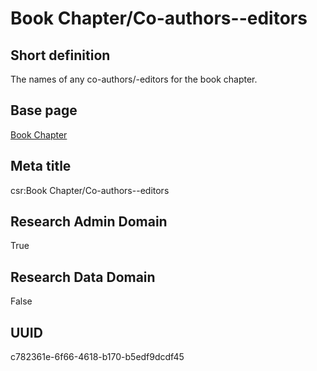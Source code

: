 # Book Chapter/Co-authors--editors
## Short definition
The names of any co-authors/-editors for the book chapter.
## Base page
[Book Chapter](../../Objects/Book%20Chapter.md)
## Meta title
csr:Book Chapter/Co-authors--editors
## Research Admin Domain
True
## Research Data Domain
False
## UUID
c782361e-6f66-4618-b170-b5edf9dcdf45
